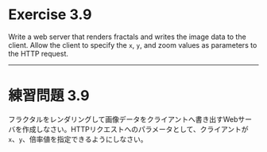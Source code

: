 # Exercise 3.9
Write a web server that renders fractals and writes the image data to the client. Allow the client to specify the `x`, `y`, and zoom values as parameters to the HTTP request.

---
# 練習問題 3.9
フラクタルをレンダリングして画像データをクライアントへ書き出すWebサーバを作成しなさい。HTTPリクエストへのパラメータとして、クライアントが`x`、`y`、倍率値を指定できるようにしなさい。

